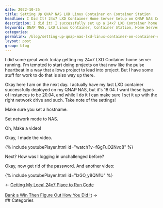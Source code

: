 ```yaml
---
date: 2022-10-25
title: Setting Up QNAP NAS LXD Linux Container on Container Station
headline: I Did It! 24x7 LXD Container Home Server Setup on QNAP NAS Complete!
description: I did it! I successfully set up a 24x7 LXD Container home server on my QNAP NAS, complete with a hostname, network mode, and password-free login. To help others, I even made a couple of videos documenting the process. Now I'm ready to start doing projects on my server - come check out how I did it!
keywords: QNAP NAS, LXD Linux Container, Container Station, Home Server, Hostname, Network Mode, Password-Free Login, Videos, Documentation, Projects
categories: 
permalink: /blog/setting-up-qnap-nas-lxd-linux-container-on-container-station/
layout: post
group: blog
---
```



I did some great work today getting my 24x7 LXD Container home server running.
I'm tempted to start doing projects on that now like the pulse heartbeat in a
way that allows project to lead into project. But I have some stuff for work to
do that is also way up there.

Okay here I am on the next day. I actually have my last LXD container
successfully deployed on my QNAP NAS, but it's 18.04. I want these types of
instances to be 20.04, and while I do it I can make sure I set it up with the
right network drive and such. Take note of the settings!

Make sure you set a hostname.

Set network mode to NAS.

Oh, Make a video!

Okay, I made the video.

{% include youtubePlayer.html id="watch?v=fGgFuO2Nvq8" %}

Next? How was I logging in unchallenged before?

Okay, now get rid of the password. And another video:

{% include youtubePlayer.html id="lzGO_y8QN1U" %}


<div class="arrow-links"><div class="post-nav-prev"><span class="arrow">&larr;&nbsp;</span><a href="/blog/getting-my-local-24x7-place-to-run-code/">Getting My Local 24x7 Place to Run Code</a></div> &nbsp; <div class="post-nav-next"><a href="/blog/bank-a-win-then-figure-out-how-you-did-it/">Bank a Win Then Figure Out How You Did It</a><span class="arrow">&nbsp;&rarr;</span></div></div>
## Categories

<ul></ul>